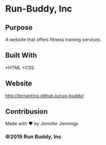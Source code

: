 # Run-Buddy, Inc

## Purpose
A website that offers fitness training services.

## Built With
*HTML
*CSS

## Website
http://lernantino.github.io/run-buddy/

## Contribusion
Made with ❤️ by Jennifer Jennings

### ©️2019 Run Buddy, Inc
